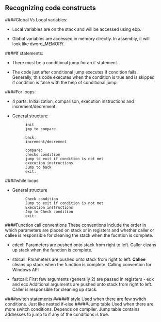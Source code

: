Recognizing code constructs
-

####Global Vs Local variables:

- Local variables are on the stack and will be accessed using ebp.

- Global variables are accessed in memory directly. In assembly, it will look like dword_MEMORY.

####If statements: 

- There must be a conditional jump for an if statement.

- The code just after conditional jump executes if condition fails. Generally, this code executes when the condition is true and is skipped if condition is false with the help of conditional jump.

####For loops: 

- 4 parts: Initialization, comparison, execution instructions and increment/decrement.

- General structure: 

			init
			jmp to compare
			
			back:
			increment/decrement
			
			compare: 
			checks condition 
			jump to exit if condition is not met
			execution instructions
			Jump to back
			exit: 
			

####while loops

- General structure

			Check condition
			Jump to exit if condition is not met
			Execution instructions
			Jmp to Check condition
			exit:
			
####Function call conventions
These conventions include the order in which parameters are placed on stack or in registers and whether caller or callee is responsible for cleaning the stack when the fucntion is complete.

- cdecl:
Parameters are pushed onto stack from right to left. 
Caller cleans up stack when the function is complete. 

- stdcall:
Parameters are pushed onto stack from right to left. 
**Callee** cleans up stack when the function is complete.
Calling convention for Windows API

- fastcall:
First few arguments (generally 2) are passed in registers - edx and ecx
Additional arguments are pushed onto stack from right to left.
Caller is responsible for cleaning up stack.

####switch statements
#####If style
Used when there are few switch conditions. Just like nested if-else
#####Jump table
Used when there are more switch conditions. Depends on compiler.
Jump table contains addresses to jump to if any of the conditions is true. 








